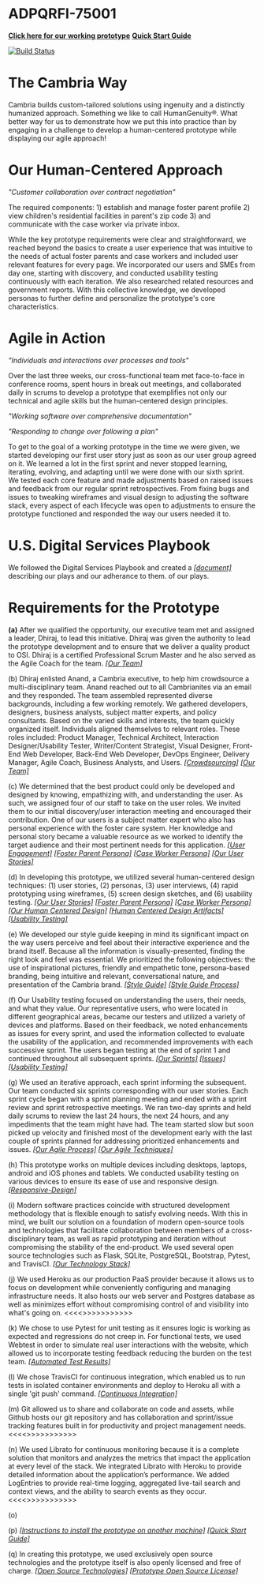 # ADPQRFI-75001
**[Click here for our working prototype](https://adpqrfi-75001.herokuapp.com)**
**[Quick Start Guide](/artifacts/Quick%20Start%Guide.pdf)**

[![Build Status](https://travis-ci.com/CambriaSolutions/ADPQRFI-75001.svg?token=i1JMA1supXo23nJUmgBo&branch=master)](https://travis-ci.com/CambriaSolutions/ADPQRFI-75001)

# The Cambria Way
Cambria builds custom-tailored solutions using ingenuity and a distinctly humanized approach. Something we like to call HumanGenuity®. What better way for us to demonstrate how we put this into practice than by engaging in a challenge to develop a human-centered prototype while displaying our agile approach! 

# Our Human-Centered Approach 
*"Customer collaboration over contract negotiation"*

The required components: 1) establish and manage foster parent profile 2) view children's residential facilities in parent's zip code 3) and communicate with the case worker via private inbox. 

While the key prototype requirements were clear and straightforward, we reached beyond the basics to create a user experience that was intuitive to the needs of actual foster parents and case workers and included user relevant features for every page. We incorporated our users and SMEs from day one, starting with discovery, and conducted usability testing continuously with each iteration. We also researched related resources and government reports. With this collective knowledge, we developed personas to further define and personalize the prototype's core characteristics. 

# Agile in Action 
*"Individuals and interactions over processes and tools"*

Over the last three weeks, our cross-functional team met face-to-face in conference rooms, spent hours in break out meetings, and collaborated daily in scrums to develop a prototype that exemplifies not only our technical and agile skills but the human-centered design principles. 

*"Working software over comprehensive documentation"*

*"Responding to change over following a plan"*

To get to the goal of a working prototype in the time we were given, we started developing our first user story just as soon as our user group agreed on it. We learned a lot in the first sprint and never stopped learning, iterating, evolving, and adapting until we were done with our sixth sprint. We tested each core feature and made adjustments based on raised issues and feedback from our regular sprint retrospectives. From fixing bugs and issues to tweaking wireframes and visual design to adjusting the software stack, every aspect of each lifecycle was open to adjustments to ensure the prototype functioned and responded the way our users needed it to.   

# U.S. Digital Services Playbook
We followed the Digital Services Playbook and created a *[[document]](/artifacts/US%20Digital%20Serices%20Playbook%20Checklist.pdf)* describing our plays and our adherance to them. of our plays.

# Requirements for the Prototype

**(a)**
After we qualified the opportunity, our executive team met and assigned a leader, Dhiraj, to lead this initiative. Dhiraj was given the authority to lead the prototype development and to ensure that we deliver a quality product to OSI. Dhiraj is a certified Professional Scrum Master and he also served as the Agile Coach for the team. *[[Our Team]](/artifacts/The%20Team.pdf)*

(b)
Dhiraj enlisted Anand, a Cambria executive, to help him crowdsource a multi-disciplinary team. Anand reached out to all Cambrianites via an email and they responded. The team assembled represented diverse backgrounds, including a few working remotely. We gathered developers, designers, business analysts, subject matter experts, and policy consultants. Based on the varied skills and interests, the team quickly organized itself. Individuals aligned themselves to relevant roles. These roles included: Product Manager, Technical Architect, Interaction Designer/Usability Tester, Writer/Content Strategist, Visual Designer, Front-End Web Developer, Back-End Web Developer, DevOps Engineer, Delivery Manager, Agile Coach, Business Analysts, and Users. *[[Crowdsourcing]](/artifacts/Crowdsourcing.pdf)* *[[Our Team]](/artifacts/The%20Team.pdf)*

(c)
We determined that the best product could only be developed and designed by knowing, empathizing with, and understanding the user. As such, we assigned four of our staff to take on the user roles. We invited them to our initial discovery/user interaction meeting and encouraged their contribution. One of our users is a subject matter expert who also has personal experience with the foster care system. Her knowledge and personal story became a valuable resource as we worked to identify the target audience and their most pertinent needs for this application. *[[User Engagement]](/artifacts/User%20Engagement.pdf)* *[[Foster Parent Persona]](/artifacts/Persona%201-%20Monica.pdf)* *[[Case Worker Persona]](/artifacts/Persona%202-%20Charles.pdf)* *[[Our User Stories]](/artifacts/User%20Stories.md)*

(d)
In developing this prototype, we utilized several human-centered design techniques: (1) user stories, (2) personas, (3) user interviews, (4) rapid prototyping using wireframes, (5) screen design sketches, and (6) usability testing. *[[Our User Stories]](/artifacts/User%20Stories.md)* *[[Foster Parent Persona]](/artifacts/Persona%201-%20Monica.pdf)* *[[Case Worker Persona]](/artifacts/Persona%202-%20Charles.pdf)* *[[Our Human Centered Design]](/artifacts/Human%20Centered%20Design.pdf)* *[[Human Centered Design Artifacts]](/artifacts/Human-Centered-Design-Artifacts)* *[[Usability Testing]](/artifacts/Usability%20Testing.pdf)*

(e)
We developed our style guide keeping in mind its significant impact on the way users perceive and feel about their interactive experience and the brand itself. Because all the information is visually-presented, finding the right look and feel was essential. We prioritized the following objectives: the use of inspirational pictures, friendly and empathetic tone, persona-based branding, being intuitive and relevant, conversational nature, and presentation of the Cambria brand. *[[Style Guide]](/artifacts/Style%20Guide.pdf)* *[[Style Guide Process]](/artifacts/Human-Centered-Design-Artifacts/Style-Guide-Process/Style%20Guide%20%Process.pdf)*

(f)
Our Usability testing focused on understanding the users, their needs, and what they value. Our representative users, who were located in different geographical areas, became our testers and utilized a variety of devices and platforms. Based on their feedback, we noted enhancements as issues for every sprint, and used the information collected to evaluate the usability of the application, and recommended improvements with each successive sprint. The users began testing at the end of sprint 1 and continued throughout all subsequent sprints. *[[Our Sprints]](https://github.com/CambriaSolutions/ADPQRFI-75001/milestones?state=closed)* *[[Issues]](https://github.com/CambriaSolutions/ADPQRFI-75001/issues?q=is%3Aissue+is%3Aclosed)* *[[Usability Testing]](/artifacts/Usability%20Testing.pdf)*

(g)
We used an iterative approach, each sprint informing the subsequent. Our team conducted six sprints corresponding with our user stories. Each sprint cycle began with a sprint planning meeting and ended with a sprint review and sprint retrospective meetings. We ran two-day sprints and held daily scrums to review the last 24 hours, the next 24 hours, and any impediments that the team might have had. The team started slow but soon picked up velocity and finished most of the development early with the last couple of sprints planned for addressing prioritized enhancements and issues. *[[Our Agile Process]](/artifacts/Agile%20Process.pdf)* *[[Our Agile Techniques]](/artifacts/Agile%Techniques.pdf)*

(h)
This prototype works on multiple devices including desktops, laptops, android and iOS phones and tablets. We conducted usability testing on various devices to ensure its ease of use and responsive design. *[[Responsive-Design]](/artifacts/Responsive-Design/)*

(i)
Modern software practices coincide with structured development methodology that is flexible enough to satisfy evolving needs. With this in mind, we built our solution on a foundation of modern open-source tools and technologies that facilitate collaboration between members of a cross-disciplinary team, as well as rapid prototyping and iteration without compromising the stability of the end-product. We used several open source technologies such as Flask, SQLite, PostgreSQL, Bootstrap, Pytest, and TravisCI. *[[Our Technology Stack]](/artifacts/Technology%20Stack.md)*

(j)
We used Heroku as our production PaaS provider because it allows us to focus on development while conveniently configuring and managing infrastructure needs. It also hosts our web server and Postgres database as well as minimizes effort without compromising control of and visibility into what's going on.
<<<<>>>>>>>>>>>

(k)
We chose to use Pytest for unit testing as it ensures logic is working as expected and regressions do not creep in. For functional tests, we used Webtest in order to simulate real user interactions with the website, which allowed us to incorporate testing feedback reducing the burden on the test team. *[[Automated Test Results]](/artifacts/Automated%20Test%20Results.png)*

(l)
We chose TravisCI for continuous integration, which enabled us to run tests in isolated container environments and deploy to Heroku all with a single 'git push' command. *[[Continuous Integration]](/artifacts/Continuous%20Integration.png)*

(m)
Git allowed us to share and collaborate on code and assets, while Github hosts our git repository and has collaboration and sprint/issue tracking features built in for productivity and project management needs.
<<<<>>>>>>>>>>>

(n)
We used Librato for continuous monitoring because it is a complete solution that monitors and analyzes the metrics that impact the application at every level of the stack. We integrated Librato with Heroku to provide detailed information about the application’s performance. We added LogEntries to provide real-time logging, aggregated live-tail search and context views, and the ability to search events as they occur.
<<<<>>>>>>>>>>>

(o)


(p)
*[[Instructions to install the prototype on another machine]](https://github.com/CambriaSolutions/ADPQRFI-75001/blob/master/SETUP.md)*
*[[Quick Start Guide]](/artifacts/Quick%20Start%Guide.pdf)*

(q)
In creating this prototype, we used exclusively open source technologies and the prototype itself is also openly licensed and free of charge. *[[Open Source Technologies]](/artifacts/Technology%20Stack.md)* *[[Prototype Open Source License]](https://github.com/CambriaSolutions/ADPQRFI-75001/blob/master/LICENSE)*


